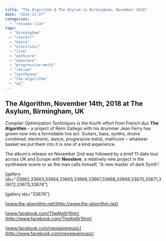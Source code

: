 ```yaml
---
title: "The Algorithm @ The Asylum in Birmingham, November 2018"
date: "2018-11-27"
categories: 
  - "reviews-live"
tags: 
  - "birmingham"
  - "concert"
  - "dance"
  - "electronic"
  - "live"
  - "mathcore"
  - "neoslave"
  - "progressive-metal"
  - "review"
  - "synthwave"
  - "the-algorithm"
  - "uk"
---
```


## The Algorithm, November 14th, 2018 at The Asylum, Birmingham, UK

_Compiler Optimization Techniques_ is the fourth effort from French duo **The Algorithm** – a project of Rémi Gallego with his drummer Jean Ferry has grown now into a formidable live act. Guitars, bass, synths, drums combined; electronic, dance, progressive metal, mathcore – whatever basket we put them into it is one of a kind experience.

The album's release on November 2nd was followed by a brief 11-date tour across UK and Europe with **Neoslave**, a relatively new project in the synthwave scene or as the man calls himself, "A new master of dark Synth".

\[gallery ids="33662,33663,33664,33665,33666,33667,33668,33669,33670,33671,33672,33673,33674"\]

\[gallery ids="33676"\]

[www.the-algorithm.net](http://www.the-algorithm.net)

[www.facebook.com/TheAlg0r1thm](http://www.facebook.com/TheAlg0r1thm)

[www.facebook.com/neoslavemusic](http://www.facebook.com/neoslavemusic)
